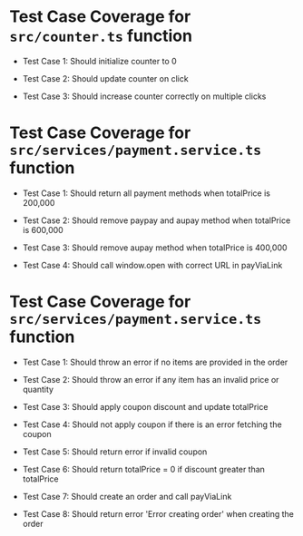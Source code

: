 # Test Case Coverage for `src/counter.ts` function

- Test Case 1: Should initialize counter to 0

- Test Case 2: Should update counter on click

- Test Case 3: Should increase counter correctly on multiple clicks

# Test Case Coverage for `src/services/payment.service.ts` function

- Test Case 1: Should return all payment methods when totalPrice is 200,000

- Test Case 2: Should remove paypay and aupay method when totalPrice is 600,000

- Test Case 3: Should remove aupay method when totalPrice is 400,000

- Test Case 4: Should call window.open with correct URL in payViaLink

# Test Case Coverage for `src/services/payment.service.ts` function

- Test Case 1: Should throw an error if no items are provided in the order

- Test Case 2: Should throw an error if any item has an invalid price or quantity

- Test Case 3: Should apply coupon discount and update totalPrice

- Test Case 4: Should not apply coupon if there is an error fetching the coupon

- Test Case 5: Should return error if invalid coupon

- Test Case 6: Should return totalPrice = 0 if discount greater than totalPrice

- Test Case 7: Should create an order and call payViaLink

- Test Case 8: Should return error 'Error creating order' when creating the order
